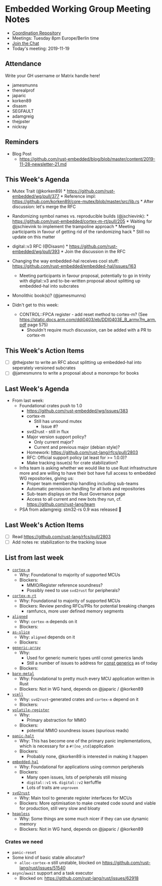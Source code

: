 # Embedded Working Group Meeting Notes

* [Coordination Repository]
* Meetings: Tuesday 8pm Europe/Berlin time
* [Join the Chat]
* Today's meeting: 2019-11-19

[Coordination Repository]: https://github.com/rust-embedded/wg
[Join the Chat]: https://riot.im/app/#/room/#rust-embedded:matrix.org

## Attendance

Write your GH username or Matrix handle here!

* jamesmunns
* therealprof
* japaric
* korken89
* disasm
* SEGFAULT
* adamgreig
* thejpster
* nickray

## Reminders

* Blog Post
    * https://github.com/rust-embedded/blog/blob/master/content/2019-11-28-newsletter-21.md

## This Week's Agenda

* Mutex Trait (@korken89)
        * https://github.com/rust-embedded/wg/pull/377
            * Reference impl: https://github.com/korken89/core-mutex/blob/master/src/lib.rs
            * After discussion: let's merge the RFC
* Randomizing symbol names vs. reproducible builds (@jschievink):
        * https://github.com/rust-embedded/cortex-m-rt/pull/205
            * Waiting for @jschievink to implement the trampoline approach
            * Meeting participants in favour of getting rid of the randomizing hack
            * Still no update on this matter
* digital::v3 RFC (@Disasm)
        * https://github.com/rust-embedded/wg/pull/393
        * Join the discussion in the RFC
* Changing the way embedded-hal receives cool stuff: https://github.com/rust-embedded/embedded-hal/issues/163
    * Meeting participants in favour proposal, potentially to go in trinity with digital::v3 and to-be-written proposal about splitting up embedded-hal into subcrates
* Monolithic book(s)? (@jamesmunns)

* Didn't get to this week:
    * CONTROL::FPCA register - add reset method to cortex-m? (See https://static.docs.arm.com/ddi0403/eb/DDI0403E_B_armv7m_arm.pdf page 575)
        * Shouldn't require much discussion, can be added with a PR to cortex-m

## This Week's Action Items

* [ ] @thejpster to write an RFC about splitting up embedded-hal into seperately versioned subcrates
* [ ] @jamesmunns to write a proposal about a monorepo for books

## Last Week's Agenda

* From last week:
    * Foundational crates push to 1.0
        * https://github.com/rust-embedded/wg/issues/383
        * cortex-m
            * Still has unsound mutex
                * Issue #?
        * svd2rust - still in flux
        * Major version support policy?
            * Only current major?
            * Current and previous major (debian style)?
        * Homework: https://github.com/rust-lang/rfcs/pull/2803
        * RFC: Official support policy (at least for >= 1.0.0)?
        * Make tracking issue(s) for crate stabilization?
    * Infra team is asking whether we would like to use Rust infrastructure more and are willing to have their bot have full access to embedded WG repositories, giving us:
        * Proper team membership handling including sub-teams
        * Automatic permission handling for all bots and repositories
        * Sub-team displays on the Rust Governance page
        * Access to all current and new bots they run, cf. https://github.com/rust-lang/team
    * PSA from adamgreig: stm32-rs 0.9 was released 🎉



## Last Week's Action Items
* [ ] Read https://github.com/rust-lang/rfcs/pull/2803
* [ ] Add notes re: stabilization to the tracking issue

## List from last week

* [`cortex-m`](https://github.com/rust-embedded/cortex-m)
    * Why: Foundational to majority of supported MCUs
    * Blockers:
        * MMIO/Register reference soundness?
        * Possibly need to use `svd2rust` for peripherals?
* [`cortex-m-rt`](https://github.com/rust-embedded/cortex-m-rt)
    * Why: Foundational to majority of supported MCUs
    * Blockers: Review pending RFCs/PRs for potential breaking changes
        * ramfuncs, more user defined memory segments
* [`aligned`](https://github.com/japaric/aligned)
    * Why: `cortex-m` depends on it
    * Blockers:
* [`as-slice`](https://github.com/japaric/as-slice)
    * Why: `aligned` depends on it
    * Blockers:
* [`generic-array`](https://github.com/fizyk20/generic-array)
    * Why:
        * Used for generic numeric types until const generics lands
        * Still a number of issues to address for [const generics](https://github.com/rust-lang/rust/labels/A-const-generics) as of today
    * Blockers:
* [`bare-metal`](https://github.com/japaric/bare-metal)
    * Why: Foundational to pretty much every MCU application written in Rust
    * Blockers: Not in WG hand, depends on @japaric / @korken89
* [`vcell`](https://github.com/japaric/vcell)
    * Why: `svd2rust`-generated crates and `cortex-m` depend on it
    * Blockers:
* [`volatile-register`](https://github.com/japaric/vcell)
    * Why:
        * Primary abstraction for MMIO
    * Blockers:
        * potential MMIO soundness issues (spurious reads)
* [`panic-halt`](https://github.com/korken89/panic-halt)
    * Why: This has become one of the primary panic implementations, which is necessary for a `#![no_std]`application
    * Blockers:
        * Probably none, @korken89 is interested in making it happen
* [`embedded-hal`](https://github.com/rust-embedded/embedded-hal)
    * Why: Foundational for applications using common peripherals
    * Blockers:
        * Many open issues, lots of peripherals still missing
        * `digital::v1` vs. `digital::v2` kerfuffle
        * Lots of traits are `unproven`
* [`svd2rust`](https://github.com/japaric/vcell)
    * Why: Main tool to generate register interfaces for MCUs
    * Blockers: More optimisation to make created code sound and viable for production, still very slow and bloaty
* [`heapless`](https://github.com/japaric/heapless)
    * Why: Some things are some much nicer if they can use dynamic memory
    * Blockers: Not in WG hand, depends on @japaric / @korken89

### Crates we need

* `panic-reset`
* Some kind of basic stable allocator?
    * `alloc-cortex-m` still unstable, blocked on https://github.com/rust-lang/rust/issues/51540
* `async`/`await` support and a task executor
    * Blocked on: https://github.com/rust-lang/rust/issues/62918

